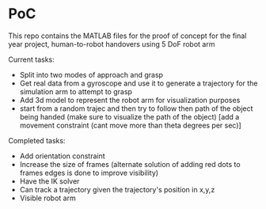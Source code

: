 # PoC
This repo contains the MATLAB files for the proof of concept for the final year project, human-to-robot handovers using 5 DoF robot arm

Current tasks:
- Split into two modes of approach and grasp
- Get real data from a gyroscope and use it to generate a trajectory for the simulation arm to attempt to grasp
- Add 3d model to represent the robot arm for visualization purposes
- start from a random trajec and then try to follow then path of the object being handed (make sure to visualize the path of the object) [add a movement constraint (cant move more than theta degrees per sec)]

Completed tasks:
- Add orientation constraint
- Increase the size of frames (alternate solution of adding red dots to frames edges is done to improve visibility)
- Have the IK solver
- Can track a trajectory given the trajectory's position in x,y,z
- Visible robot arm
